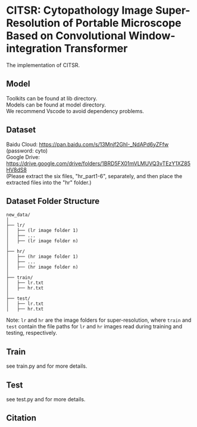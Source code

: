 # CITSR: Cytopathology Image Super-Resolution of Portable Microscope Based on Convolutional Window-integration Transformer
The implementation of CITSR.
## Model
Toolkits can be found at lib directory.  
Models can be found at model directory.  
We recommend Vscode to avoid dependency problems. 
## Dataset
Baidu Cloud: https://pan.baidu.com/s/13Mnjf2GhI-_NdAPd6yZFfw (password: cyto)  
Google Drive: https://drive.google.com/drive/folders/1BRD5FX01mVLMUVQ3vTEzY1XZ85HV8dS8  
(Please extract the six files, "hr_part1-6", separately, and then place the extracted files into the "hr" folder.)
## Dataset Folder Structure
```
new_data/ 
│
├── lr/
│   ├── (lr image folder 1)
│   ├── ...
│   ├── (lr image folder n)
│
├── hr/
│   ├── (hr image folder 1)
│   ├── ...
│   ├── (hr image folder n)
│
├── train/
│   ├── lr.txt
│   ├── hr.txt
│
├── test/
│   ├── lr.txt
│   ├── hr.txt
```
Note: `lr` and `hr` are the image folders for super-resolution, where `train` and `test` contain the file paths for `lr` and `hr` images read during training and testing, respectively.
## Train
see train.py and for more details. 
## Test
see test.py and for more details.
## Citation
